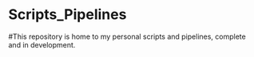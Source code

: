 # Scripts_Pipelines
#This repository is home to my personal scripts and pipelines, complete and in development. 
